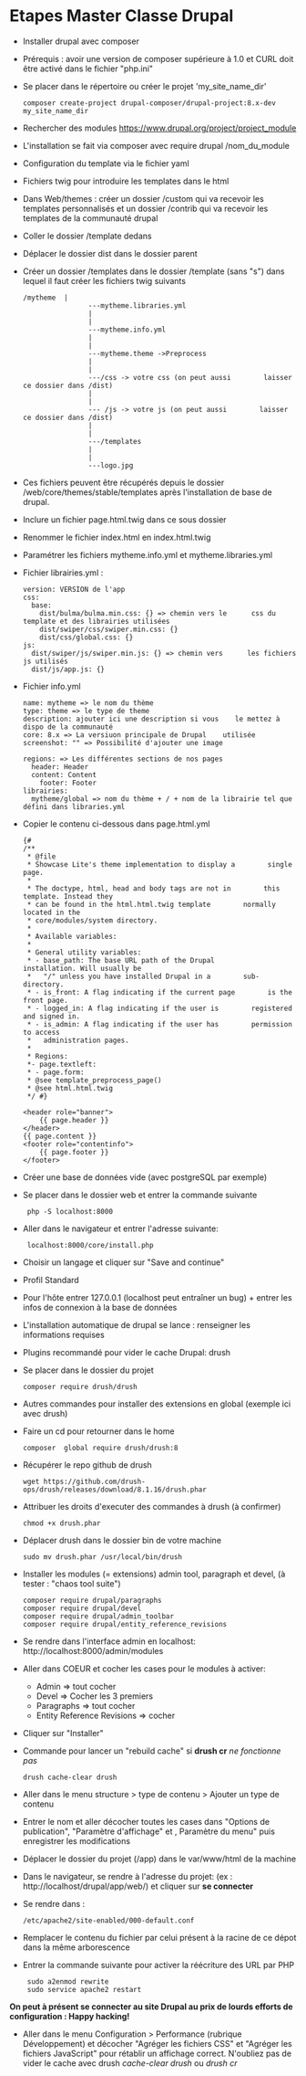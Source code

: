 # Etapes Master Classe Drupal
 - Installer drupal avec composer
 - Prérequis : avoir une version de composer supérieure à 1.0 et CURL doit être activé dans le fichier "php.ini"
 - Se placer dans le répertoire ou créer le projet 'my_site_name_dir'
 
       composer create-project drupal-composer/drupal-project:8.x-dev my_site_name_dir

 - Rechercher des modules
https://www.drupal.org/project/project_module
 - L'installation se fait via composer avec require drupal /nom_du_module

 - Configuration du template via le fichier yaml
 - Fichiers twig pour introduire les templates dans le html

 - Dans Web/themes : créer un dossier /custom qui va recevoir les templates personnalisés et un dossier /contrib qui va recevoir les templates de la communauté drupal
 - Coller le dossier /template dedans
 - Déplacer le dossier dist dans le dossier parent
 - Créer un dossier /templates dans le dossier /template (sans "s") dans lequel il faut créer les fichiers twig suivants


       /mytheme  |
                       ---mytheme.libraries.yml
                       |
                       |
                       ---mytheme.info.yml
                       |
                       |
                       ---mytheme.theme ->Preprocess
                       |
                       |
                       ---/css -> votre css (on peut aussi        laisser ce dossier dans /dist)
                       |
                       |
                       --- /js -> votre js (on peut aussi        laisser ce dossier dans /dist)
                       |
                       |
                       ---/templates
                       |
                       |
                       ---logo.jpg

 - Ces fichiers peuvent être récupérés depuis le dossier /web/core/themes/stable/templates après l'installation de base de drupal.
 - Inclure un fichier page.html.twig dans ce sous dossier
 - Renommer le fichier index.html en index.html.twig

 - Paramétrer les fichiers mytheme.info.yml et mytheme.libraries.yml

 - Fichier librairies.yml :

       version: VERSION de l'app
       css:
         base:
           dist/bulma/bulma.min.css: {} => chemin vers le      css du template et des librairies utilisées
           dist/swiper/css/swiper.min.css: {}
           dist/css/global.css: {}
       js:
         dist/swiper/js/swiper.min.js: {} => chemin vers      les fichiers js utilisés
         dist/js/app.js: {}

 - Fichier info.yml




    
       name: mytheme => le nom du thème
       type: theme => le type de theme
       description: ajouter ici une description si vous    le mettez à dispo de la communauté
       core: 8.x => La versiuon principale de Drupal    utilisée
       screenshot: "" => Possibilité d'ajouter une image
   
       regions: => Les différentes sections de nos pages
         header: Header
         content: Content
           footer: Footer
       librairies:
         mytheme/global => nom du thème + / + nom de la librairie tel que défini dans libraries.yml


 - Copier le contenu ci-dessous dans page.html.yml

       {# 
       /**
        * @file
        * Showcase Lite's theme implementation to display a        single page.
        *
        * The doctype, html, head and body tags are not in        this template. Instead they
        * can be found in the html.html.twig template        normally located in the
        * core/modules/system directory.
        *
        * Available variables:
        *
        * General utility variables:
        * - base_path: The base URL path of the Drupal        installation. Will usually be
        *   "/" unless you have installed Drupal in a        sub-directory.
        * - is_front: A flag indicating if the current page        is the front page.
        * - logged_in: A flag indicating if the user is        registered and signed in.
        * - is_admin: A flag indicating if the user has        permission to access
        *   administration pages.
        *
        * Regions:
        *- page.textleft:
        * - page.form:
        * @see template_preprocess_page()
        * @see html.html.twig
        */ #}
        
       <header role="banner">
           {{ page.header }}
       </header>
       {{ page.content }}
       <footer role="contentinfo">
           {{ page.footer }}
       </footer>

 - Créer une base de données vide (avec postgreSQL par exemple)

 - Se placer dans le dossier web et entrer la commande suivante

        php -S localhost:8000

 - Aller dans le navigateur et entrer l'adresse suivante:

        localhost:8000/core/install.php
 - Choisir un langage et cliquer sur "Save and continue"
 - Profil Standard
 - Pour l'hôte entrer 127.0.0.1 (localhost peut entraîner un bug) + entrer les infos de connexion à la base de données
 - L'installation automatique de drupal se lance : renseigner les informations requises

 - Plugins recommandé pour vider le cache Drupal: drush
 - Se placer dans le dossier du projet

       composer require drush/drush

 - Autres commandes pour installer des extensions en global (exemple ici avec drush)
 - Faire un cd pour retourner dans le home

       composer  global require drush/drush:8
 - Récupérer le repo github de drush

       wget https://github.com/drush-ops/drush/releases/download/8.1.16/drush.phar
 - Attribuer les droits d'executer des commandes à drush (à confirmer)

       chmod +x drush.phar
 - Déplacer drush dans le dossier bin de votre machine

       sudo mv drush.phar /usr/local/bin/drush

 - Installer les modules (= extensions) admin tool, paragraph et devel, (à tester : "chaos tool suite")

       composer require drupal/paragraphs
       composer require drupal/devel
       composer require drupal/admin_toolbar
       composer require drupal/entity_reference_revisions

 - Se rendre dans l'interface admin en localhost:
 http://localhost:8000/admin/modules
 - Aller dans COEUR et cocher les cases pour le modules à activer:
 
    - Admin => tout cocher
    - Devel => Cocher les 3 premiers
    - Paragraphs => tout cocher
    - Entity Reference Revisions => cocher 

 - Cliquer sur "Installer"

 -  Commande pour lancer un "rebuild cache" si **drush cr** *ne fonctionne pas*

        drush cache-clear drush
  

 -  Aller dans le menu structure > type de contenu > Ajouter un type de contenu
 -  Entrer le nom et aller décocher toutes les cases dans "Options de publication", "Paramètre d'affichage" et , Paramètre du menu" puis enregistrer les modifications
 - Déplacer le dossier du projet (/app) dans le var/www/html de la machine
 - Dans le navigateur, se rendre à l'adresse du projet: (ex : http://localhost/drupal/app/web/) et cliquer sur **se connecter**
 - Se rendre dans :
        
       /etc/apache2/site-enabled/000-default.conf

 - Remplacer le contenu du fichier par celui présent à la racine de ce dépot dans la même arborescence

 - Entrer la commande suivante pour activer la réécriture des URL par PHP

        sudo a2enmod rewrite
        sudo service apache2 restart
        
**On peut à présent se connecter au site Drupal au prix de lourds efforts de configuration : Happy hacking!**

 - Aller dans le menu Configuration > Performance (rubrique Développement) et décocher "Agréger les fichiers CSS" et "Agréger les fichiers JavaScript" pour rétablir un affichage correct. N'oubliez pas de vider le cache avec drush *cache-clear drush* ou *drush cr*


